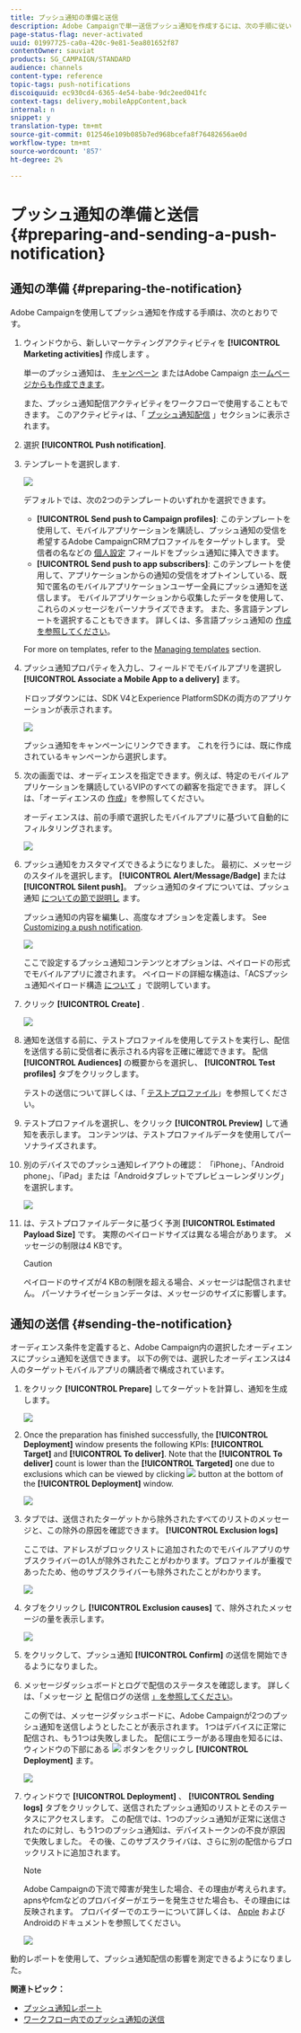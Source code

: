 ```yaml
---
title: プッシュ通知の準備と送信
description: Adobe Campaignで単一送信プッシュ通知を作成するには、次の手順に従います。
page-status-flag: never-activated
uuid: 01997725-ca0a-420c-9e81-5ea801652f87
contentOwner: sauviat
products: SG_CAMPAIGN/STANDARD
audience: channels
content-type: reference
topic-tags: push-notifications
discoiquuid: ec930cd4-6365-4e54-babe-9dc2eed041fc
context-tags: delivery,mobileAppContent,back
internal: n
snippet: y
translation-type: tm+mt
source-git-commit: 012546e109b085b7ed968bcefa8f76482656ae0d
workflow-type: tm+mt
source-wordcount: '857'
ht-degree: 2%

---
```



# プッシュ通知の準備と送信{#preparing-and-sending-a-push-notification}

## 通知の準備 {#preparing-the-notification}

Adobe Campaignを使用してプッシュ通知を作成する手順は、次のとおりです。

1. ウィンドウから、新しいマーケティングアクティビティを **[!UICONTROL Marketing activities]** 作成します [](../../start/using/marketing-activities.md#creating-a-marketing-activity)。

   単一のプッシュ通知は、 [キャンペーン](../../start/using/marketing-activities.md#creating-a-marketing-activity) またはAdobe Campaign [ホームページからも作成できます](../../start/using/interface-description.md#home-page)。

   また、プッシュ通知配信アクティビティをワークフローで使用することもできます。 このアクティビティは、「 [プッシュ通知配信](../../automating/using/push-notification-delivery.md) 」セクションに表示されます。

1. 選択 **[!UICONTROL Push notification]**.
1. テンプレートを選択します.

   ![](assets/push_notif_type.png)

   デフォルトでは、次の2つのテンプレートのいずれかを選択できます。

   * **[!UICONTROL Send push to Campaign profiles]**: このテンプレートを使用して、モバイルアプリケーションを購読し、プッシュ通知の受信を希望するAdobe CampaignCRMプロファイルをターゲットします。 受信者の名などの [個人設定](../../designing/using/personalization.md#inserting-a-personalization-field) フィールドをプッシュ通知に挿入できます。
   * **[!UICONTROL Send push to app subscribers]**: このテンプレートを使用して、アプリケーションからの通知の受信をオプトインしている、既知で匿名のモバイルアプリケーションユーザー全員にプッシュ通知を送信します。 モバイルアプリケーションから収集したデータを使用して、これらのメッセージをパーソナライズできます。
   また、多言語テンプレートを選択することもできます。 詳しくは、多言語プッシュ通知の [作成を参照してください](../../channels/using/creating-a-multilingual-push-notification.md)。

   For more on templates, refer to the [Managing templates](../../start/using/marketing-activity-templates.md) section.

1. プッシュ通知プロパティを入力し、フィールドでモバイルアプリを選択し **[!UICONTROL Associate a Mobile App to a delivery]** ます。

   ドロップダウンには、SDK V4とExperience PlatformSDKの両方のアプリケーションが表示されます。

   ![](assets/push_notif_properties.png)

   プッシュ通知をキャンペーンにリンクできます。 これを行うには、既に作成されているキャンペーンから選択します。

1. 次の画面では、オーディエンスを指定できます。例えば、特定のモバイルアプリケーションを購読しているVIPのすべての顧客を指定できます。 詳しくは、「オーディエンスの [作成](../../audiences/using/creating-audiences.md)」を参照してください。

   オーディエンスは、前の手順で選択したモバイルアプリに基づいて自動的にフィルタリングされます。

   ![](assets/push_notif_audience.png)

1. プッシュ通知をカスタマイズできるようになりました。 最初に、メッセージのスタイルを選択します。 **[!UICONTROL Alert/Message/Badge]** または **[!UICONTROL Silent push]**。 プッシュ通知のタイプについては、プッシュ通知 [についての節で説明し](../../channels/using/about-push-notifications.md) ます。

   プッシュ通知の内容を編集し、高度なオプションを定義します。 See [Customizing a push notification](../../channels/using/customizing-a-push-notification.md).

   ![](assets/push_notif_content.png)

   ここで設定するプッシュ通知コンテンツとオプションは、ペイロードの形式でモバイルアプリに渡されます。 ペイロードの詳細な構造は、「ACSプッシュ通知ペイロード構造 [について](https://helpx.adobe.com/campaign/kb/understanding-campaign-standard-push-notifications-payload-struc.html) 」で説明しています。

1. クリック **[!UICONTROL Create]** .

   ![](assets/push_notif_content_2.png)

1. 通知を送信する前に、テストプロファイルを使用してテストを実行し、配信を送信する前に受信者に表示される内容を正確に確認できます。 配信 **[!UICONTROL Audiences]** の概要からを選択し、 **[!UICONTROL Test profiles]** タブをクリックします。

   テストの送信について詳しくは、「 [テストプロファイル](../../sending/using/sending-proofs.md)」を参照してください。

1. テストプロファイルを選択し、をクリック **[!UICONTROL Preview]** して通知を表示します。 コンテンツは、テストプロファイルデータを使用してパーソナライズされます。
1. 別のデバイスでのプッシュ通知レイアウトの確認： 「iPhone」、「Android phone」、「iPad」または「Androidタブレットでプレビューレンダリング」を選択します。

   ![](assets/push_notif_preview.png)

1. は、テストプロファイルデータに基づく予測 **[!UICONTROL Estimated Payload Size]** です。 実際のペイロードサイズは異なる場合があります。 メッセージの制限は4 KBです。

   >[!CAUTION]
   >
   >ペイロードのサイズが4 KBの制限を超える場合、メッセージは配信されません。 パーソナライゼーションデータは、メッセージのサイズに影響します。

## 通知の送信 {#sending-the-notification}

オーディエンス条件を定義すると、Adobe Campaign内の選択したオーディエンスにプッシュ通知を送信できます。 以下の例では、選択したオーディエンスは4人のターゲットモバイルアプリの購読者で構成されています。

1. をクリック **[!UICONTROL Prepare]** してターゲットを計算し、通知を生成します。

   ![](assets/push_send_1.png)

1. Once the preparation has finished successfully, the **[!UICONTROL Deployment]** window presents the following KPIs: **[!UICONTROL Target]** and **[!UICONTROL To deliver]**. Note that the **[!UICONTROL To deliver]** count is lower than the **[!UICONTROL Targeted]** one due to exclusions which can be viewed by clicking ![](assets/lp_link_properties.png) button at the bottom of the **[!UICONTROL Deployment]** window.

   ![](assets/push_send_2.png)

1. タブでは、送信されたターゲットから除外されたすべてのリストのメッセージと、この除外の原因を確認できます。 **[!UICONTROL Exclusion logs]**

   ここでは、アドレスがブロックリストに追加されたのでモバイルアプリのサブスクライバーの1人が除外されたことがわかります。プロファイルが重複であったため、他のサブスクライバーも除外されたことがわかります。

   ![](assets/push_send_5.png)

1. タブをクリックし **[!UICONTROL Exclusion causes]** て、除外されたメッセージの量を表示します。

   ![](assets/push_send_7.png)

1. をクリックして、プッシュ通知 **[!UICONTROL Confirm]** の送信を開始できるようになりました。
1. メッセージダッシュボードとログで配信のステータスを確認します。 詳しくは、「メッセージ [と](../../sending/using/confirming-the-send.md) 配信ログの送信 [」を参照してください](../../sending/using/monitoring-a-delivery.md#delivery-logs)。

   この例では、メッセージダッシュボードに、Adobe Campaignが2つのプッシュ通知を送信しようとしたことが表示されます。 1つはデバイスに正常に配信され、もう1つは失敗しました。 配信にエラーがある理由を知るには、ウィンドウの下部にある ![](assets/lp_link_properties.png) ボタンをクリックし **[!UICONTROL Deployment]** ます。

   ![](assets/push_send_4.png)

1. ウィンドウで **[!UICONTROL Deployment]** 、 **[!UICONTROL Sending logs]** タブをクリックして、送信されたプッシュ通知のリストとそのステータスにアクセスします。 この配信では、1つのプッシュ通知が正常に送信されたのに対し、もう1つのプッシュ通知は、デバイストークンの不良が原因で失敗しました。 その後、このサブスクライバは、さらに別の配信からブロックリストに追加されます。

   >[!NOTE]
   >
   >Adobe Campaignの下流で障害が発生した場合、その理由が考えられます。 apnsやfcmなどのプロバイダーがエラーを発生させた場合も、その理由には反映されます。 プロバイダーでのエラーについて詳しくは、 [Apple](https://developer.apple.com/library/content/documentation/NetworkingInternet/Conceptual/RemoteNotificationsPG/CommunicatingwithAPNs.html) および [](https://firebase.google.com/docs/cloud-messaging/http-server-ref) Androidのドキュメントを参照してください。

   ![](assets/push_send_6.png)

動的レポートを使用して、プッシュ通知配信の影響を測定できるようになりました。

**関連トピック：**

* [プッシュ通知レポート](../../reporting/using/push-notification-report.md)
* [ワークフロー内でのプッシュ通知の送信](../../automating/using/push-notification-delivery.md)

